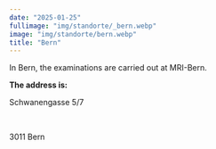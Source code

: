 ```yaml
---
date: "2025-01-25"
fullimage: "img/standorte/_bern.webp"
image: "img/standorte/bern.webp"
title: "Bern"
---
```


In Bern, the examinations are carried out at MRI-Bern.

**The address is:**

Schwanengasse 5/7

<br>

3011 Bern
